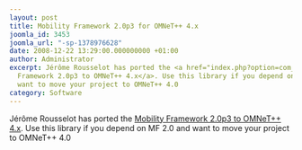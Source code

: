 ```yaml
---
layout: post
title: Mobility Framework 2.0p3 for OMNeT++ 4.x
joomla_id: 3453
joomla_url: "-sp-1378976628"
date: 2008-12-22 13:29:00.000000000 +01:00
author: Administrator
excerpt: Jérôme Rousselot has ported the <a href="index.php?option=com_docman&task=doc_details&gid=2063">Mobility
  Framework 2.0p3 to OMNeT++ 4.x</a>. Use this library if you depend on MF 2.0 and
  want to move your project to OMNeT++ 4.0
category: Software
---
```

Jérôme Rousselot has ported the <a href="index.php?option=com_docman&task=doc_details&gid=2063">Mobility Framework 2.0p3 to OMNeT++ 4.x</a>. Use this library if you depend on MF 2.0 and want to move your project to OMNeT++ 4.0
